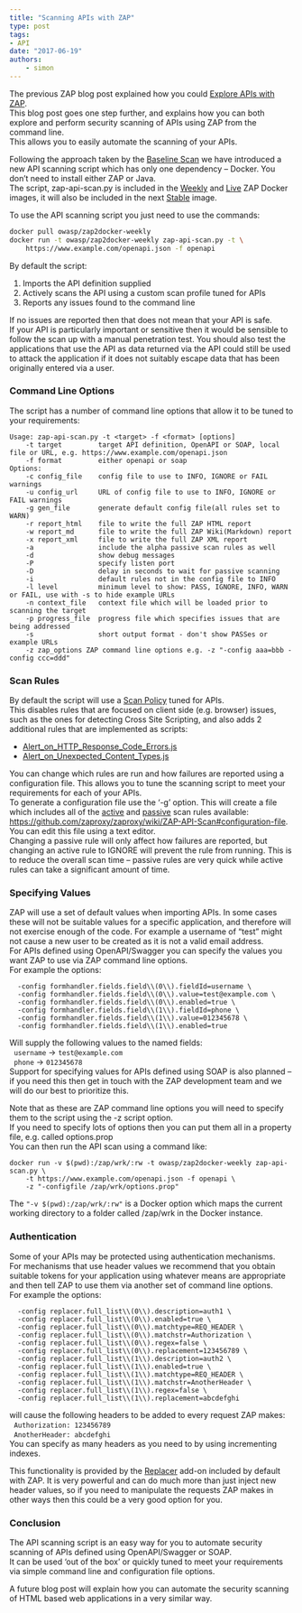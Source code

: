 ```yaml
---
title: "Scanning APIs with ZAP"
type: post
tags:
- API
date: "2017-06-19"
authors:
    - simon
---
```

The previous ZAP blog post explained how you could [Explore APIs with ZAP](/blog/2017-04-03-exploring-apis-with-zap/).  
This blog post goes one step further, and explains how you can both explore and perform security scanning of APIs using ZAP from the command
line.  
This allows you to easily automate the scanning of your APIs.  
  
Following the approach taken by the [Baseline Scan](https://github.com/zaproxy/zaproxy/wiki/ZAP-Baseline-Scan) we have introduced a new API
scanning script which has only one dependency – Docker. You don’t need to install either ZAP or Java.  
The script, zap-api-scan.py is included in the [Weekly](https://hub.docker.com/r/owasp/zap2docker-weekly/) and
[Live](https://hub.docker.com/r/owasp/zap2docker-live/) ZAP Docker images, it will also be included in the next
[Stable](https://hub.docker.com/r/owasp/zap2docker-stable/) image.  
  
To use the API scanning script you just need to use the commands:  
```bash
docker pull owasp/zap2docker-weekly  
docker run -t owasp/zap2docker-weekly zap-api-scan.py -t \  
    https://www.example.com/openapi.json -f openapi  
```
By default the script:  

  1. Imports the API definition supplied
  2. Actively scans the API using a custom scan profile tuned for APIs
  3. Reports any issues found to the command line

If no issues are reported then that does not mean that your API is safe.  
If your API is particularly important or sensitive then it would be sensible to follow the scan up with a manual penetration test. You should
also test the applications that use the API as data returned via the API could still be used to attack the application if it does not suitably
escape data that has been originally entered via a user.  
  

###  Command Line Options

  
The script has a number of command line options that allow it to be tuned to your requirements:  

```
Usage: zap-api-scan.py -t <target> -f <format> [options]  
    -t target         target API definition, OpenAPI or SOAP, local file or URL, e.g. https://www.example.com/openapi.json  
    -f format         either openapi or soap  
Options:  
    -c config_file    config file to use to INFO, IGNORE or FAIL warnings  
    -u config_url     URL of config file to use to INFO, IGNORE or FAIL warnings  
    -g gen_file       generate default config file(all rules set to WARN)  
    -r report_html    file to write the full ZAP HTML report  
    -w report_md      file to write the full ZAP Wiki(Markdown) report  
    -x report_xml     file to write the full ZAP XML report  
    -a                include the alpha passive scan rules as well  
    -d                show debug messages  
    -P                specify listen port  
    -D                delay in seconds to wait for passive scanning  
    -i                default rules not in the config file to INFO  
    -l level          minimum level to show: PASS, IGNORE, INFO, WARN or FAIL, use with -s to hide example URLs  
    -n context_file   context file which will be loaded prior to scanning the target  
    -p progress_file  progress file which specifies issues that are being addressed  
    -s                short output format - don't show PASSes or example URLs  
    -z zap_options ZAP command line options e.g. -z "-config aaa=bbb -config ccc=ddd"  
```
  

###  Scan Rules

  
By default the script will use a [Scan Policy](/docs/desktop/start/features/scanpolicy/) tuned for APIs.  
This disables rules that are focused on client side (e.g. browser) issues, such as the ones for detecting Cross Site Scripting, and also adds 2
additional rules that are implemented as scripts:  

  * [Alert_on_HTTP_Response_Code_Errors.js](https://github.com/zaproxy/zaproxy/blob/develop/docker/scripts/scripts/httpsender/Alert_on_HTTP_Response_Code_Errors.js)
  * [Alert_on_Unexpected_Content_Types.js](https://github.com/zaproxy/zaproxy/blob/develop/docker/scripts/scripts/httpsender/Alert_on_Unexpected_Content_Types.js)

You can change which rules are run and how failures are reported using a configuration file. This allows you to tune the scanning script to meet
your requirements for each of your APIs.  
To generate a configuration file use the ‘-g’ option. This will create a file which includes all of the [active](/docs/desktop/start/features/ascan/) and [passive](/docs/desktop/start/features/pscan/) scan rules available:
<https://github.com/zaproxy/zaproxy/wiki/ZAP-API-Scan#configuration-file>. You can edit this file using a text editor.  
Changing a passive rule will only affect how failures are reported, but changing an active rule to IGNORE will prevent the rule from running.
This is to reduce the overall scan time – passive rules are very quick while active rules can take a significant amount of time.  
  

###  Specifying Values

  
ZAP will use a set of default values when importing APIs. In some cases these will not be suitable values for a specific application, and
therefore will not exercise enough of the code. For example a username of “test” might not cause a new user to be created as it is not a valid
email address.  
For APIs defined using OpenAPI/Swagger you can specify the values you want ZAP to use via ZAP command line options.  
For example the options:  
```
  -config formhandler.fields.field\\(0\\).fieldId=username \  
  -config formhandler.fields.field\\(0\\).value=test@example.com \  
  -config formhandler.fields.field\\(0\\).enabled=true \  
  -config formhandler.fields.field\\(1\\).fieldId=phone \  
  -config formhandler.fields.field\\(1\\).value=012345678 \  
  -config formhandler.fields.field\\(1\\).enabled=true  
```
Will supply the following values to the named fields:  
  `username` -> `test@example.com`  
  `phone` -> `012345678`  
Support for specifying values for APIs defined using SOAP is also planned – if you need this then get in touch with the ZAP development team and
we will do our best to prioritize this.  
  
Note that as these are ZAP command line options you will need to specify them to the script using the -z script option.  
If you need to specify lots of options then you can put them all in a property file, e.g. called options.prop  
You can then run the API scan using a command like:  

```
docker run -v $(pwd):/zap/wrk/:rw -t owasp/zap2docker-weekly zap-api-scan.py \  
    -t https://www.example.com/openapi.json -f openapi \  
    -z "-configfile /zap/wrk/options.prop"  
```
The `"-v $(pwd):/zap/wrk/:rw"` is a Docker option which maps the current working directory to a folder called /zap/wrk in the Docker instance.  
  

###  Authentication

  
Some of your APIs may be protected using authentication mechanisms.  
For mechanisms that use header values we recommend that you obtain suitable tokens for your application using whatever means are appropriate and
then tell ZAP to use them via another set of command line options.  
For example the options:  

```
  -config replacer.full_list\\(0\\).description=auth1 \  
  -config replacer.full_list\\(0\\).enabled=true \  
  -config replacer.full_list\\(0\\).matchtype=REQ_HEADER \  
  -config replacer.full_list\\(0\\).matchstr=Authorization \  
  -config replacer.full_list\\(0\\).regex=false \  
  -config replacer.full_list\\(0\\).replacement=123456789 \  
  -config replacer.full_list\\(1\\).description=auth2 \  
  -config replacer.full_list\\(1\\).enabled=true \  
  -config replacer.full_list\\(1\\).matchtype=REQ_HEADER \  
  -config replacer.full_list\\(1\\).matchstr=AnotherHeader \  
  -config replacer.full_list\\(1\\).regex=false \  
  -config replacer.full_list\\(1\\).replacement=abcdefghi  
```
will cause the following headers to be added to every request ZAP makes:  
  `Authorization: 123456789`  
  `AnotherHeader: abcdefghi`  
You can specify as many headers as you need to by using incrementing indexes.  
  
This functionality is provided by the [Replacer](/docs/desktop/addons/replacer/) add-on included by
default with ZAP. It is very powerful and can do much more than just inject new header values, so if you need to manipulate the requests ZAP
makes in other ways then this could be a very good option for you.  
  

###  Conclusion

  
The API scanning script is an easy way for you to automate security scanning of APIs defined using OpenAPI/Swagger or SOAP.  
It can be used ‘out of the box’ or quickly tuned to meet your requirements via simple command line and configuration file options.  
  
A future blog post will explain how you can automate the security scanning of HTML based web applications in a very similar way.  
  

